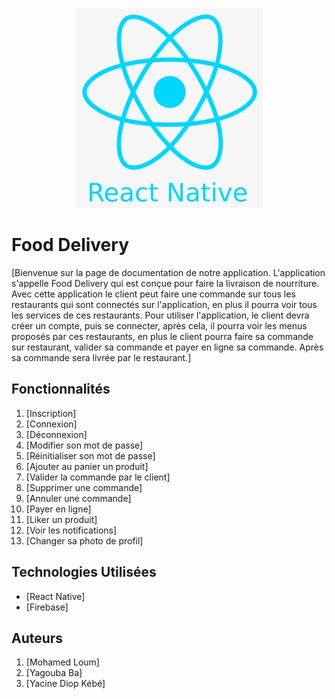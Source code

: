 <p align="center">
  <img src="./assets/reactNative.png" alt="react native">
</p>

<!-- Nom du projet -->
# Food Delivery  
[Bienvenue sur la page de documentation de notre application. L'application s'appelle Food Delivery qui est conçue pour faire la livraison de nourriture. Avec cette application le client peut faire une commande sur tous les restaurants qui sont connectés sur l'application, en plus il pourra voir tous les services de ces restaurants. Pour utiliser l'application, le client devra créer un compte, puis se connecter, après cela, il pourra voir les menus proposés par ces restaurants, en plus le client pourra faire sa commande sur restaurant, valider sa commande et payer en ligne sa commande. Après sa commande sera livrée par le restaurant.]

<!-- Fonctionnalités -->
## Fonctionnalités  
1. [Inscription]  
2. [Connexion]  
3. [Déconnexion]  
4. [Modifier son mot de passe]  
5. [Réinitialiser son mot de passe]  
6. [Ajouter au panier un produit]  
7. [Valider la commande par le client]  
8. [Supprimer une commande]  
9. [Annuler une commande]  
10. [Payer en ligne]  
11. [Liker un produit]  
12. [Voir les notifications]  
13. [Changer sa photo de profil]

<!-- Technologies Utilisées -->
## Technologies Utilisées  
- [React Native]  
- [Firebase]

<!-- Auteurs -->
## Auteurs  
1. [Mohamed Loum]  
2. [Yagouba Ba]  
3. [Yacine Diop Kébé]
